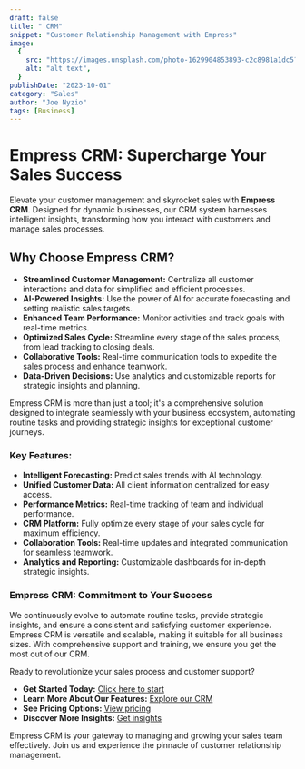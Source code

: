 ```yaml
---
draft: false
title: " CRM"
snippet: "Customer Relationship Management with Empress"
image:
  {
    src: "https://images.unsplash.com/photo-1629904853893-c2c8981a1dc5?fit=crop&w=600&h=335",
    alt: "alt text",
  }
publishDate: "2023-10-01"
category: "Sales"
author: "Joe Nyzio"
tags: [Business]
---
```


# **Empress CRM: Supercharge Your Sales Success**

Elevate your customer management and skyrocket sales with **Empress CRM**. Designed for dynamic businesses, our CRM system harnesses intelligent insights, transforming how you interact with customers and manage sales processes.

## **Why Choose Empress CRM?**

- **Streamlined Customer Management:** Centralize all customer interactions and data for simplified and efficient processes.
- **AI-Powered Insights:** Use the power of AI for accurate forecasting and setting realistic sales targets.
- **Enhanced Team Performance:** Monitor activities and track goals with real-time metrics.
- **Optimized Sales Cycle:** Streamline every stage of the sales process, from lead tracking to closing deals.
- **Collaborative Tools:** Real-time communication tools to expedite the sales process and enhance teamwork.
- **Data-Driven Decisions:** Use analytics and customizable reports for strategic insights and planning.

Empress CRM is more than just a tool; it's a comprehensive solution designed to integrate seamlessly with your business ecosystem, automating routine tasks and providing strategic insights for exceptional customer journeys.

### **Key Features:**

- **Intelligent Forecasting:** Predict sales trends with AI technology.
- **Unified Customer Data:** All client information centralized for easy access.
- **Performance Metrics:** Real-time tracking of team and individual performance.
- **CRM Platform:** Fully optimize every stage of your sales cycle for maximum efficiency.
- **Collaboration Tools:** Real-time updates and integrated communication for seamless teamwork.
- **Analytics and Reporting:** Customizable dashboards for in-depth strategic insights.

### **Empress CRM: Commitment to Your Success**

We continuously evolve to automate routine tasks, provide strategic insights, and ensure a consistent and satisfying customer experience. Empress CRM is versatile and scalable, making it suitable for all business sizes. With comprehensive support and training, we ensure you get the most out of our CRM.

Ready to revolutionize your sales process and customer support? 

- **Get Started Today:** [Click here to start](/contact)
- **Learn More About Our Features:** [Explore our CRM](/features/crm)
- **See Pricing Options:** [View pricing](/pricing)
- **Discover More Insights:** [Get insights](/features/analytics)

Empress CRM is your gateway to managing and growing your sales team effectively. Join us and experience the pinnacle of customer relationship management.
